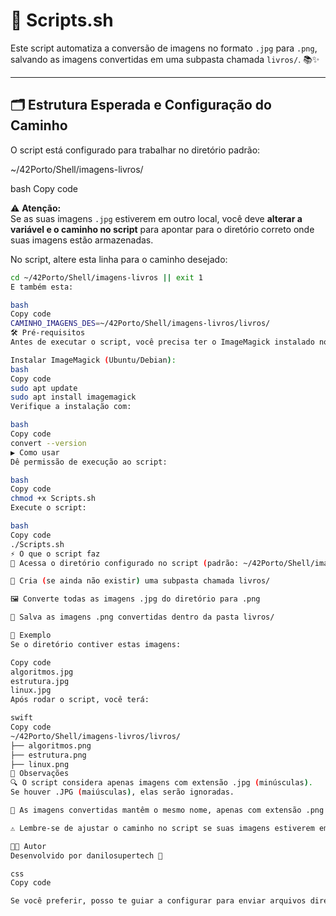 # 🚀 Scripts.sh

Este script automatiza a conversão de imagens no formato `.jpg` para `.png`, salvando as imagens convertidas em uma subpasta chamada `livros/`. 📚✨

---

## 🗂️ Estrutura Esperada e Configuração do Caminho

O script está configurado para trabalhar no diretório padrão:

~/42Porto/Shell/imagens-livros/

bash
Copy code

⚠️ **Atenção:**  
Se as suas imagens `.jpg` estiverem em outro local, você deve **alterar a variável e o caminho no script** para apontar para o diretório correto onde suas imagens estão armazenadas.

No script, altere esta linha para o caminho desejado:

```bash
cd ~/42Porto/Shell/imagens-livros || exit 1
E também esta:

bash
Copy code
CAMINHO_IMAGENS_DES=~/42Porto/Shell/imagens-livros/livros/
🛠️ Pré-requisitos
Antes de executar o script, você precisa ter o ImageMagick instalado no sistema, pois ele fornece o comando convert. 🖼️⚙️

Instalar ImageMagick (Ubuntu/Debian):
bash
Copy code
sudo apt update
sudo apt install imagemagick
Verifique a instalação com:

bash
Copy code
convert --version
▶️ Como usar
Dê permissão de execução ao script:

bash
Copy code
chmod +x Scripts.sh
Execute o script:

bash
Copy code
./Scripts.sh
⚡ O que o script faz
🔄 Acessa o diretório configurado no script (padrão: ~/42Porto/Shell/imagens-livros)

📁 Cria (se ainda não existir) uma subpasta chamada livros/

🖼️ Converte todas as imagens .jpg do diretório para .png

💾 Salva as imagens .png convertidas dentro da pasta livros/

📸 Exemplo
Se o diretório contiver estas imagens:

Copy code
algoritmos.jpg
estrutura.jpg
linux.jpg
Após rodar o script, você terá:

swift
Copy code
~/42Porto/Shell/imagens-livros/livros/
├── algoritmos.png
├── estrutura.png
├── linux.png
📝 Observações
🔍 O script considera apenas imagens com extensão .jpg (minúsculas).
Se houver .JPG (maiúsculas), elas serão ignoradas.

📝 As imagens convertidas mantêm o mesmo nome, apenas com extensão .png.

⚠️ Lembre-se de ajustar o caminho no script se suas imagens estiverem em outro diretório!

👨‍💻 Autor
Desenvolvido por danilosupertech 🚀

css
Copy code

Se você preferir, posso te guiar a configurar para enviar arquivos direto aqui assim que voc

